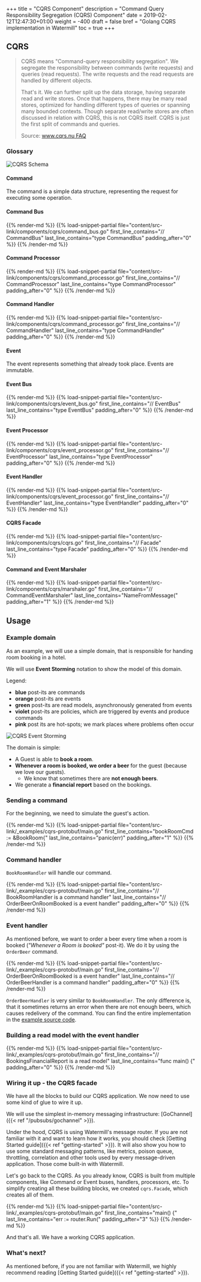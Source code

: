 +++
title = "CQRS Component"
description = "Command Query Responsibility Segregation (CQRS) Component"
date = 2019-02-12T12:47:30+01:00
weight = -400
draft = false
bref = "Golang CQRS implementation in Watermill"
toc = true
+++

## CQRS

> CQRS means "Command-query responsibility segregation". We segregate the responsibility between commands (write requests) and queries (read requests). The write requests and the read requests are handled by different objects.
>
> That's it. We can further split up the data storage, having separate read and write stores. Once that happens, there may be many read stores, optimized for handling different types of queries or spanning many bounded contexts. Though separate read/write stores are often discussed in relation with CQRS, this is not CQRS itself. CQRS is just the first split of commands and queries.
>
> Source: [www.cqrs.nu FAQ](http://www.cqrs.nu/Faq/command-query-responsibility-segregation)

### Glossary

![CQRS Schema](https://threedots.tech/watermill-io/cqrs-big-picture.svg)

#### Command

The command is a simple data structure, representing the request for executing some operation.

#### Command Bus

{{% render-md %}}
{{% load-snippet-partial file="content/src-link/components/cqrs/command_bus.go" first_line_contains="// CommandBus" last_line_contains="type CommandBus" padding_after="0" %}}
{{% /render-md %}}

#### Command Processor

{{% render-md %}}
{{% load-snippet-partial file="content/src-link/components/cqrs/command_processor.go" first_line_contains="// CommandProcessor" last_line_contains="type CommandProcessor" padding_after="0" %}}
{{% /render-md %}}

#### Command Handler

{{% render-md %}}
{{% load-snippet-partial file="content/src-link/components/cqrs/command_processor.go" first_line_contains="// CommandHandler" last_line_contains="type CommandHandler" padding_after="0" %}}
{{% /render-md %}}

#### Event

The event represents something that already took place. Events are immutable.

#### Event Bus

{{% render-md %}}
{{% load-snippet-partial file="content/src-link/components/cqrs/event_bus.go" first_line_contains="// EventBus" last_line_contains="type EventBus" padding_after="0" %}}
{{% /render-md %}}

#### Event Processor

{{% render-md %}}
{{% load-snippet-partial file="content/src-link/components/cqrs/event_processor.go" first_line_contains="// EventProcessor" last_line_contains="type EventProcessor" padding_after="0" %}}
{{% /render-md %}}

#### Event Handler

{{% render-md %}}
{{% load-snippet-partial file="content/src-link/components/cqrs/event_processor.go" first_line_contains="// EventHandler" last_line_contains="type EventHandler" padding_after="0" %}}
{{% /render-md %}}

#### CQRS Facade

{{% render-md %}}
{{% load-snippet-partial file="content/src-link/components/cqrs/cqrs.go" first_line_contains="// Facade" last_line_contains="type Facade" padding_after="0" %}}
{{% /render-md %}}

#### Command and Event Marshaler

{{% render-md %}}
{{% load-snippet-partial file="content/src-link/components/cqrs/marshaler.go" first_line_contains="// CommandEventMarshaler" last_line_contains="NameFromMessage(" padding_after="1" %}}
{{% /render-md %}}

## Usage

### Example domain

As an example, we will use a simple domain, that is responsible for handing room booking in a hotel.

We will use **Event Storming** notation to show the model of this domain.

Legend:

- **blue** post-its are commands
- **orange** post-its are events
- **green** post-its are read models, asynchronously generated from events
- **violet** post-its are policies, which are triggered by events and produce commands
- **pink** post its are hot-spots; we mark places where problems often occur

![CQRS Event Storming](https://threedots.tech/watermill-io/cqrs-example-storming.png)

The domain is simple:

- A Guest is able to **book a room**.
- **Whenever a room is booked, we order a beer** for the guest (because we love our guests).
    - We know that sometimes there are **not enough beers**.
- We generate a **financial report** based on the bookings.


### Sending a command

For the beginning, we need to simulate the guest's action.

{{% render-md %}}
{{% load-snippet-partial file="content/src-link/_examples/cqrs-protobuf/main.go" first_line_contains="bookRoomCmd := &BookRoom{" last_line_contains="panic(err)" padding_after="1" %}}
{{% /render-md %}}

### Command handler

`BookRoomHandler` will handle our command.

{{% render-md %}}
{{% load-snippet-partial file="content/src-link/_examples/cqrs-protobuf/main.go" first_line_contains="// BookRoomHandler is a command handler" last_line_contains="// OrderBeerOnRoomBooked is a event handler" padding_after="0" %}}
{{% /render-md %}}

### Event handler

As mentioned before, we want to order a beer every time when a room is booked (*"Whenever a Room is booked"* post-it). We do it by using the `OrderBeer` command.

{{% render-md %}}
{{% load-snippet-partial file="content/src-link/_examples/cqrs-protobuf/main.go" first_line_contains="// OrderBeerOnRoomBooked is a event handler" last_line_contains="// OrderBeerHandler is a command handler" padding_after="0" %}}
{{% /render-md %}}

`OrderBeerHandler` is very similar to `BookRoomHandler`. The only difference is, that it sometimes returns an error when there are not enough beers, which causes redelivery of the command.
You can find the entire implementation in the [example source code](https://github.com/ThreeDotsLabs/watermill/tree/master/_examples/cqrs-protobuf/?utm_source=cqrs_doc).

### Building a read model with the event handler

{{% render-md %}}
{{% load-snippet-partial file="content/src-link/_examples/cqrs-protobuf/main.go" first_line_contains="// BookingsFinancialReport is a read model" last_line_contains="func main() {" padding_after="0" %}}
{{% /render-md %}}

### Wiring it up - the CQRS facade

We have all the blocks to build our CQRS application. We now need to use some kind of glue to wire it up.

We will use the simplest in-memory messaging infrastructure: [GoChannel]({{< ref "/pubsubs/gochannel" >}}).

Under the hood, CQRS is using Watermill's message router. If you are not familiar with it and want to learn how it works, you should check [Getting Started guide]({{< ref "getting-started" >}}).
It will also show you how to use some standard messaging patterns, like metrics, poison queue, throttling, correlation and other tools used by every message-driven application. Those come built-in with Watermill.

Let's go back to the CQRS. As you already know, CQRS is built from multiple components, like Command or Event buses, handlers, processors, etc.
To simplify creating all these building blocks, we created `cqrs.Facade`, which creates all of them.

{{% render-md %}}
{{% load-snippet-partial file="content/src-link/_examples/cqrs-protobuf/main.go" first_line_contains="main() {" last_line_contains="err := router.Run(" padding_after="3" %}}
{{% /render-md %}}

And that's all. We have a working CQRS application.

### What's next?

As mentioned before, if you are not familiar with Watermill, we highly recommend reading [Getting Started guide]({{< ref "getting-started" >}}).